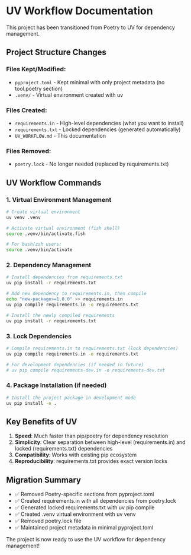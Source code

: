 # UV Workflow Documentation

This project has been transitioned from Poetry to UV for dependency management.

## Project Structure Changes

### Files Kept/Modified:
- `pyproject.toml` - Kept minimal with only project metadata (no tool.poetry section)
- `.venv/` - Virtual environment created with uv

### Files Created:
- `requirements.in` - High-level dependencies (what you want to install)
- `requirements.txt` - Locked dependencies (generated automatically)
- `UV_WORKFLOW.md` - This documentation

### Files Removed:
- `poetry.lock` - No longer needed (replaced by requirements.txt)

## UV Workflow Commands

### 1. Virtual Environment Management
```bash
# Create virtual environment
uv venv .venv

# Activate virtual environment (fish shell)
source .venv/bin/activate.fish

# For bash/zsh users:
source .venv/bin/activate
```

### 2. Dependency Management
```bash
# Install dependencies from requirements.txt
uv pip install -r requirements.txt

# Add new dependency to requirements.in, then compile
echo "new-package>=1.0.0" >> requirements.in
uv pip compile requirements.in -o requirements.txt

# Install the newly compiled requirements
uv pip install -r requirements.txt
```

### 3. Lock Dependencies
```bash
# Compile requirements.in to requirements.txt (lock dependencies)
uv pip compile requirements.in -o requirements.txt

# For development dependencies (if needed in future)
# uv pip compile requirements-dev.in -o requirements-dev.txt
```

### 4. Package Installation (if needed)
```bash
# Install the project package in development mode
uv pip install -e .
```

## Key Benefits of UV

1. **Speed**: Much faster than pip/poetry for dependency resolution
2. **Simplicity**: Clear separation between high-level (requirements.in) and locked (requirements.txt) dependencies
3. **Compatibility**: Works with existing pip ecosystem
4. **Reproducibility**: requirements.txt provides exact version locks

## Migration Summary

- ✅ Removed Poetry-specific sections from pyproject.toml
- ✅ Created requirements.in with all dependencies from poetry.lock
- ✅ Generated locked requirements.txt with uv pip compile
- ✅ Created .venv virtual environment with uv venv
- ✅ Removed poetry.lock file
- ✅ Maintained project metadata in minimal pyproject.toml

The project is now ready to use the UV workflow for dependency management!
